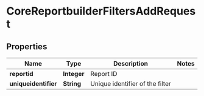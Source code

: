

# CoreReportbuilderFiltersAddRequest


## Properties

| Name | Type | Description | Notes |
|------------ | ------------- | ------------- | -------------|
|**reportid** | **Integer** | Report ID |  |
|**uniqueidentifier** | **String** | Unique identifier of the filter |  |



